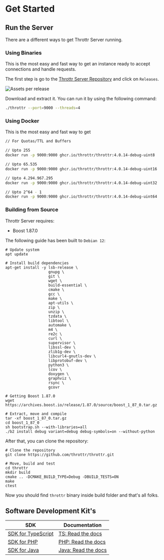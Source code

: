 # Get Started

## Run the Server

There are a different ways to get Throttr Server running.

### Using Binaries

This is the most easy and fast way to get an instance ready to accept connections and handle requests.

The first step is go to the [Throttr Server Repository][] and click on `Releases`.

![Assets per release](/images/releases-assets.png)

Download and extract it. You can run it by using the following command:

```bash
./throttr --port=9000 --threads=4
```

### Using Docker

This is the most easy and fast way to get 

```bash
// For Quotas/TTL and Buffers

// Upto 255
docker run -p 9000:9000 ghcr.io/throttr/throttr:4.0.14-debug-uint8

// Upto 65.535
docker run -p 9000:9000 ghcr.io/throttr/throttr:4.0.14-debug-uint16

// Upto 4.294.967.295
docker run -p 9000:9000 ghcr.io/throttr/throttr:4.0.14-debug-uint32

// Upto 2^64 - 1
docker run -p 9000:9000 ghcr.io/throttr/throttr:4.0.14-debug-uint64
```

### Building from Source

Throttr Server requires:

- Boost 1.87.0

The following guide has been built to `Debian 12`:

```shell
# Update system
apt update

# Install build dependencies
apt-get install -y lsb-release \
                   gnupg \
                   git \
                   wget \
                   build-essential \
                   cmake \
                   gcc \
                   make \
                   apt-utils \
                   zip \
                   unzip \
                   tzdata \
                   libtool \
                   automake \
                   m4 \
                   re2c \
                   curl \
                   supervisor \
                   libssl-dev \
                   zlib1g-dev \
                   libcurl4-gnutls-dev \
                   libprotobuf-dev \
                   python3 \
                   lcov \
                   doxygen \
                   graphviz \
                   rsync \
                   gcovr

# Getting Boost 1.87.0
wget https://archives.boost.io/release/1.87.0/source/boost_1_87_0.tar.gz

# Extract, move and compile
tar -xf boost_1_87_0.tar.gz
cd boost_1_87_0
sh bootstrap.sh --with-libraries=all
./b2 install debug variant=debug debug-symbols=on --without-python
```

After that, you can clone the repository:

```shell
# Clone the repository
git clone https://github.com/throttr/throttr.git

# Move, build and test
cd throttr
mkdir build
cmake .. -DCMAKE_BUILD_TYPE=Debug -DBUILD_TESTS=ON
make
ctest
```

Now you should find `throttr` binary inside build folder and that's all folks.

## Software Development Kit's


| SDK                    | Documentation           |
|------------------------|-------------------------|
| [SDK for TypeScript][] | [TS: Read the docs][]   |
| [SDK for PHP][]        | [PHP: Read the docs][]  |
| [SDK for Java][]       | [Java: Read the docs][] |


[Throttr Server Repository]: https://github.com/throttr/throttr
[SDK for TypeScript]: https://github.com/throttr/typescript
[SDK for PHP]: https://github.com/throttr/php
[SDK for Java]: https://github.com/throttr/java
[TS: Read the docs]: ./sdk/typescript.md
[PHP: Read the docs]: ./sdk/php.md
[Java: Read the docs]: ./sdk/java.md